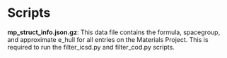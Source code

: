 # Scripts

**mp_struct_info.json.gz**: This data file contains the formula, spacegroup, and
approximate e_hull for all entries on the Materials Project. This is required to run the
filter_icsd.py and filter_cod.py scripts.
